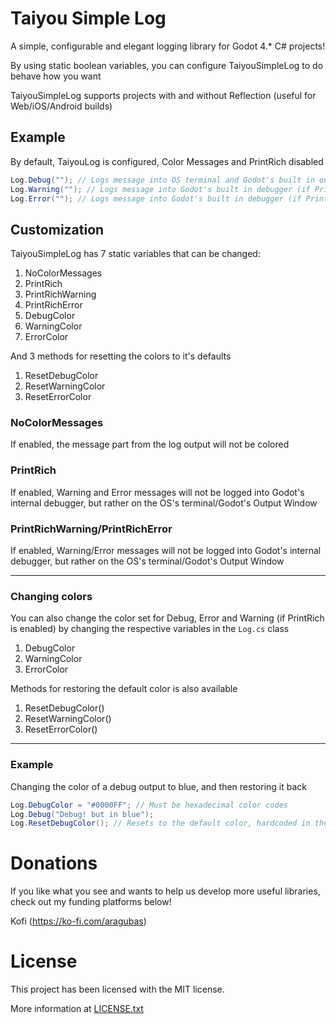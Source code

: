 # Taiyou Simple Log
A simple, configurable and elegant logging library for Godot 4.* C# projects!

By using static boolean variables, you can configure TaiyouSimpleLog to do behave how you want 

TaiyouSimpleLog supports projects with and without Reflection (useful for Web/iOS/Android builds)

## Example 
By default, TaiyouLog is configured, Color Messages and PrintRich disabled 

```c#
Log.Debug(""); // Logs message into OS terminal and Godot's built in output
Log.Warning(""); // Logs message into Godot's built in debugger (if PrintRich is disabled) and OS terminal
Log.Error(""); // Logs message into Godot's built in debugger (if PrintRich is disabled) and OS terminal
```

## Customization
TaiyouSimpleLog has 7 static variables that can be changed:
1.  NoColorMessages
1.  PrintRich
1.  PrintRichWarning
1.  PrintRichError 
1.  DebugColor
1.  WarningColor
1.  ErrorColor

And 3 methods for resetting the colors to it's defaults
1. ResetDebugColor
1. ResetWarningColor
1. ResetErrorColor

### NoColorMessages
If enabled, the message part from the log output will not be colored 


### PrintRich
If enabled, Warning and Error messages will not be logged into Godot's internal debugger, but rather on the OS's terminal/Godot's Output Window 

### PrintRichWarning/PrintRichError 
If enabled, Warning/Error messages will not be logged into Godot's internal debugger, but rather on the OS's terminal/Godot's Output Window  

---
### Changing colors
You can also change the color set for Debug, Error and Warning (if PrintRich is enabled) by changing the respective variables in the ``Log.cs`` class
1. DebugColor
1. WarningColor
1. ErrorColor

Methods for restoring the default color is also available
1. ResetDebugColor()
1. ResetWarningColor()
1. ResetErrorColor()

---
### Example
Changing the color of a debug output to blue, and then restoring it back
```c#
Log.DebugColor = "#0000FF"; // Must be hexadecimal color codes 
Log.Debug("Debug! but in blue");
Log.ResetDebugColor(); // Resets to the default color, hardcoded in the class
```

# Donations 
If you like what you see and wants to help us develop more useful libraries, check out my funding platforms below!

Kofi (https://ko-fi.com/aragubas)


# License
This project has been licensed with the MIT license. 

More information at [LICENSE.txt](LICENSE.txt) 